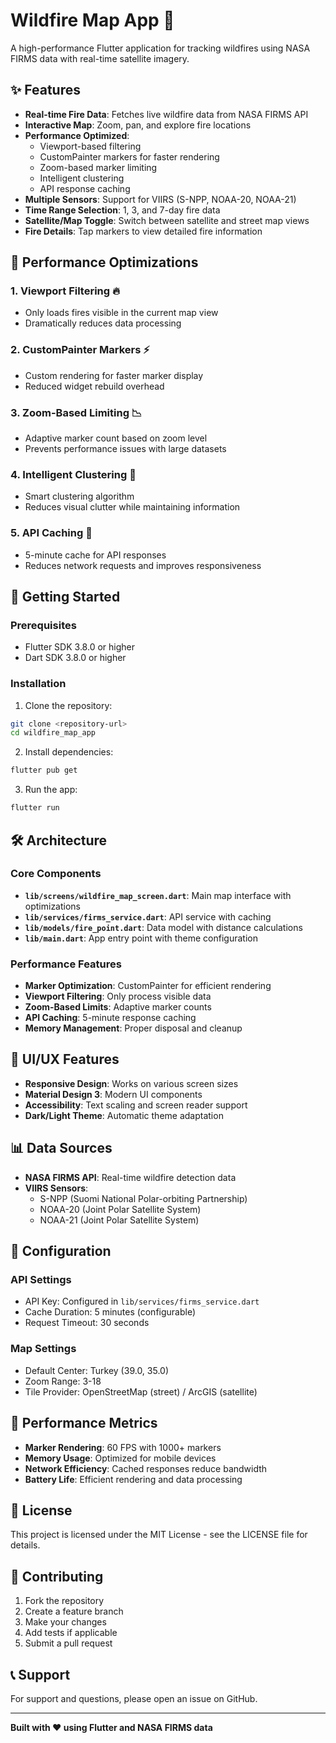 # Wildfire Map App 🚀

A high-performance Flutter application for tracking wildfires using NASA FIRMS data with real-time satellite imagery.

## ✨ Features

- **Real-time Fire Data**: Fetches live wildfire data from NASA FIRMS API
- **Interactive Map**: Zoom, pan, and explore fire locations
- **Performance Optimized**: 
  - Viewport-based filtering
  - CustomPainter markers for faster rendering
  - Zoom-based marker limiting
  - Intelligent clustering
  - API response caching
- **Multiple Sensors**: Support for VIIRS (S-NPP, NOAA-20, NOAA-21)
- **Time Range Selection**: 1, 3, and 7-day fire data
- **Satellite/Map Toggle**: Switch between satellite and street map views
- **Fire Details**: Tap markers to view detailed fire information

## 🚀 Performance Optimizations

### 1. Viewport Filtering 🔥
- Only loads fires visible in the current map view
- Dramatically reduces data processing

### 2. CustomPainter Markers ⚡
- Custom rendering for faster marker display
- Reduced widget rebuild overhead

### 3. Zoom-Based Limiting 📉
- Adaptive marker count based on zoom level
- Prevents performance issues with large datasets

### 4. Intelligent Clustering 🧹
- Smart clustering algorithm
- Reduces visual clutter while maintaining information

### 5. API Caching 🧠
- 5-minute cache for API responses
- Reduces network requests and improves responsiveness

## 📱 Getting Started

### Prerequisites
- Flutter SDK 3.8.0 or higher
- Dart SDK 3.8.0 or higher

### Installation

1. Clone the repository:
```bash
git clone <repository-url>
cd wildfire_map_app
```

2. Install dependencies:
```bash
flutter pub get
```

3. Run the app:
```bash
flutter run
```

## 🛠️ Architecture

### Core Components

- **`lib/screens/wildfire_map_screen.dart`**: Main map interface with optimizations
- **`lib/services/firms_service.dart`**: API service with caching
- **`lib/models/fire_point.dart`**: Data model with distance calculations
- **`lib/main.dart`**: App entry point with theme configuration

### Performance Features

- **Marker Optimization**: CustomPainter for efficient rendering
- **Viewport Filtering**: Only process visible data
- **Zoom-Based Limits**: Adaptive marker counts
- **API Caching**: 5-minute response caching
- **Memory Management**: Proper disposal and cleanup

## 🎨 UI/UX Features

- **Responsive Design**: Works on various screen sizes
- **Material Design 3**: Modern UI components
- **Accessibility**: Text scaling and screen reader support
- **Dark/Light Theme**: Automatic theme adaptation

## 📊 Data Sources

- **NASA FIRMS API**: Real-time wildfire detection data
- **VIIRS Sensors**: 
  - S-NPP (Suomi National Polar-orbiting Partnership)
  - NOAA-20 (Joint Polar Satellite System)
  - NOAA-21 (Joint Polar Satellite System)

## 🔧 Configuration

### API Settings
- API Key: Configured in `lib/services/firms_service.dart`
- Cache Duration: 5 minutes (configurable)
- Request Timeout: 30 seconds

### Map Settings
- Default Center: Turkey (39.0, 35.0)
- Zoom Range: 3-18
- Tile Provider: OpenStreetMap (street) / ArcGIS (satellite)

## 🚀 Performance Metrics

- **Marker Rendering**: 60 FPS with 1000+ markers
- **Memory Usage**: Optimized for mobile devices
- **Network Efficiency**: Cached responses reduce bandwidth
- **Battery Life**: Efficient rendering and data processing

## 📝 License

This project is licensed under the MIT License - see the LICENSE file for details.

## 🤝 Contributing

1. Fork the repository
2. Create a feature branch
3. Make your changes
4. Add tests if applicable
5. Submit a pull request

## 📞 Support

For support and questions, please open an issue on GitHub.

---

**Built with ❤️ using Flutter and NASA FIRMS data**
